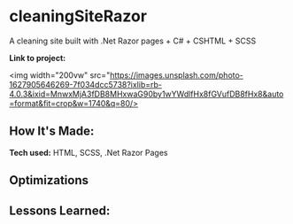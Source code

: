 # cleaningSiteRazor
A cleaning site built with .Net Razor pages + C# + CSHTML + SCSS

**Link to project:** 

<img width="200vw" src="https://images.unsplash.com/photo-1627905646269-7f034dcc5738?ixlib=rb-4.0.3&ixid=MnwxMjA3fDB8MHxwaG90by1wYWdlfHx8fGVufDB8fHx8&auto=format&fit=crop&w=1740&q=80/>

## How It's Made:

**Tech used:** HTML, SCSS, .Net Razor Pages


## Optimizations


## Lessons Learned:



